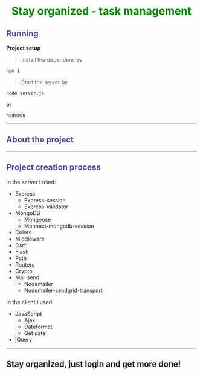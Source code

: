 <h1 style="text-align: center; color: green;"><b>Stay organized - task management</b></h1>

<h2 style="color: rgb(76, 76, 155);">Running</h2>

<b>Project setup</b>

> Install the dependencies
```
npm i
```
> Start the server by
```
node server.js
```
or
```
nodemon
```
<hr/>
<h2 style="color: rgb(76, 76, 155);">About the project</h2>

<hr/>

<h2 style="color: rgb(76, 76, 155);">Project creation process</h2>



In the server I used:

- Express
   - Express-session
   - Express-validator
- MongoDB
    - Mongoose
    - Monnect-mongodb-session
- Colors
- Middleware
- Csrf
- Flash
- Path
- Routers
- Crypto
- Mail send
    - Nodemailer
    - Nodemailer-sendgrid-transport

In the client I used:

- JavaScript
  - Ajax
  - Dateformat
  - Get date
- jQuery

<hr/>

## Stay organized, just login and get more done!